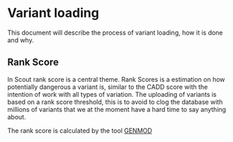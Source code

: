 # Variant loading

This document will describe the process of variant loading, how it is done and why.

## Rank Score

In Scout rank score is a central theme. Rank Scores is a estimation on how potentially dangerous a variant is, similar to the CADD score with the intention of work with all types of variation. 
The uploading of variants is based on a rank score threshold, this is to avoid to clog the database with millions of variants that we at the moment have a hard time to say anything about.

The rank score is calculated by the tool [GENMOD][genmod]

[genmod]: http://exac.broadinstitute.org/faq
